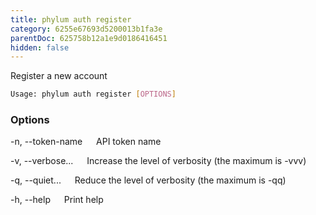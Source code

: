 ```yaml
---
title: phylum auth register
category: 6255e67693d5200013b1fa3e
parentDoc: 625758b12a1e9d0186416451
hidden: false
---
```


Register a new account

```sh
Usage: phylum auth register [OPTIONS]
```

### Options

-n, --token-name
&emsp; API token name

-v, --verbose...
&emsp; Increase the level of verbosity (the maximum is -vvv)

-q, --quiet...
&emsp; Reduce the level of verbosity (the maximum is -qq)

-h, --help
&emsp; Print help
